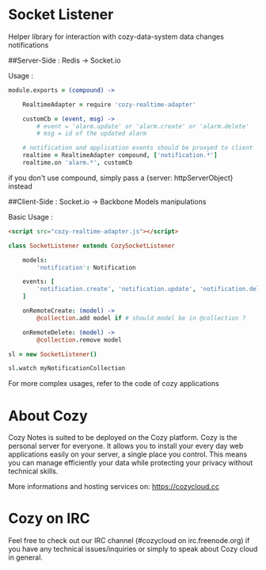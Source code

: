 # Socket Listener

Helper library for interaction with cozy-data-system data changes notifications

##Server-Side : Redis -> Socket.io

Usage :

```coffee
module.exports = (compound) ->

    RealtimeAdapter = require 'cozy-realtime-adapter'

    customCb = (event, msg) ->
        # event = 'alarm.update' or 'alarm.create' or 'alarm.delete'
        # msg = id of the updated alarm

    # notification and application events should be proxyed to client
    realtime = RealtimeAdapter compound, ['notification.*']
    realtime.on 'alarm.*', customCb
```

if you don't use compound, simply pass a {server: httpServerObject} instead


##Client-Side : Socket.io -> Backbone Models manipulations

Basic Usage :

```html
<script src="cozy-realtime-adapter.js"></script>
```

```coffee
class SocketListener extends CozySocketListener

    models:
        'notification': Notification

    events: [
        'notification.create', 'notification.update', 'notification.delete'
    ]

    onRemoteCreate: (model) ->
        @collection.add model if # should model be in @collection ?

    onRemoteDelete: (model) ->
        @collection.remove model

sl = new SocketListener()

sl.watch myNotificationCollection
```

For more complex usages, refer to the code of cozy applications


# About Cozy

Cozy Notes is suited to be deployed on the Cozy platform. Cozy is the personal
server for everyone. It allows you to install your every day web applications
easily on your server, a single place you control. This means you can manage
efficiently your data while protecting your privacy without technical skills.

More informations and hosting services on:
https://cozycloud.cc

# Cozy on IRC

Feel free to check out our IRC channel (#cozycloud on irc.freenode.org) if you have any technical issues/inquiries or simply to speak about Cozy cloud in general.
